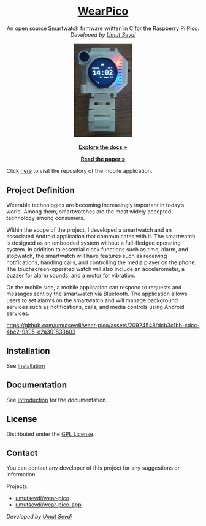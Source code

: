 <p align="center">
  <a href="https://github.com/umutsevdi/wear-pico">
  <h1 align="center">WearPico</h1>
  </a>
<p align="center">  
An open source Smartwatch firmware written in C for the Raspberry Pi Pico.
  <br/>
    <i>Developed by <a href="https://github.com/umutsevdi">Umut Sevdi</a></i>
<p align="center"> <img src="img/current_with_case.jpg" width="30%"> </p>
<p align="center"><a href="https://github.com/umutsevdi/wear-pico/wiki/">
<strong> Explore the docs » </strong></a></p>
<p align="center"><a href="Paper.pdf"><strong>Read the paper » </strong></a></p>

Click [here](https://github.com/umutsevdi/wear-pico-app) to visit the repository of the
mobile application.

## Project Definition

Wearable technologies are becoming increasingly important in today’s world. Among
them, smartwatches are the most widely accepted technology among consumers.

Within the scope of the project, I developed a smartwatch and an associated
Android application that communicates with it. The smartwatch is designed as an
embedded system without a full-fledged operating system. In addition to essential clock
functions such as time, alarm, and stopwatch, the smartwatch will have features such
as receiving notifications, handling calls, and controlling the media player on the
phone. The touchscreen-operated watch will also include an accelerometer, a buzzer
for alarm sounds, and a motor for vibration.

On the mobile side, a mobile application can respond to requests and
messages sent by the smartwatch via Bluetooth. The application allows users to set
alarms on the smartwatch and will manage background services such as notifications,
calls, and media controls using Android services.

https://github.com/umutsevdi/wear-pico/assets/20924548/dcb3c1bb-cdcc-4bc2-9a95-e2a301833b03

## Installation
See [Installation](https://github.com/umutsevdi/wear-pico/wiki/Installation)

## Documentation
See [Introduction](https://github.com/umutsevdi/wear-pico/wiki/Introduction) for the
documentation.

## License

Distributed under the [GPL License](LICENSE).

## Contact

You can contact any developer of this project for any suggestions or information.

Projects:
* [umutsevdi/wear-pico](https://github.com/umutsevdi/wear-pico)
* [umutsevdi/wear-pico-app](https://github.com/umutsevdi/wear-pico-app)

<i>Developed by <a href="https://github.com/umutsevdi">Umut Sevdi</a>
